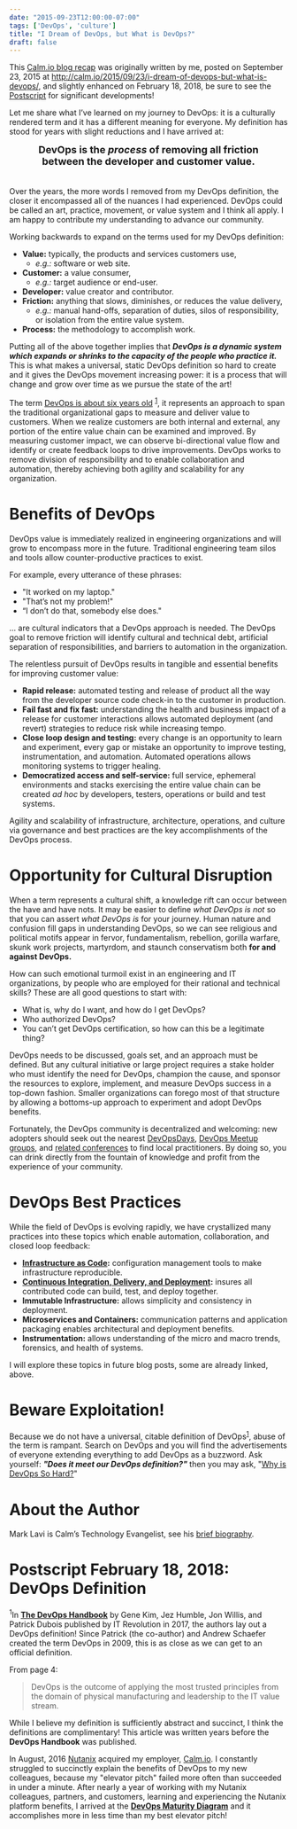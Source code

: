 ```yaml
---
date: "2015-09-23T12:00:00-07:00"
tags: ['DevOps', 'culture']
title: "I Dream of DevOps, but What is DevOps?"
draft: false
---
```

This [Calm.io blog recap](/post/calm.io-recap/)
 was originally written by me, posted on September 23, 2015 at
http://calm.io/2015/09/23/i-dream-of-devops-but-what-is-devops/,
and slightly enhanced on February 18, 2018, be sure to see the
[Postscript](#postscript-february-18-2018) for significant developments!
<!--more-->

Let me share what I’ve learned on my journey to DevOps: it is a culturally
 rendered term and it has a different meaning for everyone. My definition
 has stood for years with slight reductions and I have arrived at:

<div style="text-align: center; font-weight: bold; font-size: large;">DevOps
 is the <em>process</em> of removing all friction
 <br />between the developer and customer value.<br /><br /></div>

Over the years, the more words I removed from my DevOps definition,
 the closer it encompassed all of the nuances I had experienced.
 DevOps could be called an art, practice, movement, or value system
 and I think all apply. I am happy to contribute my
 understanding to advance our community.

Working backwards to expand on the terms used for my DevOps definition:

* __Value:__ typically, the products and services customers use,
  * *e.g.:* software or web site.
* __Customer:__ a value consumer,
  * *e.g.:* target audience or end-user.
* __Developer:__ value creator and contributor.
* __Friction:__ anything that slows, diminishes, or reduces the value delivery,
  * *e.g.:* manual hand-offs, separation of duties, silos of responsibility,
  or isolation from the entire value system.
* __Process:__ the methodology to accomplish work.

Putting all of the above together implies that
 __*DevOps is a dynamic system
 which expands or shrinks to the capacity of the people who practice it.*__
 This is what makes a universal, static DevOps definition so hard to create
 and it gives the DevOps movement increasing power: it is a process that will
 change and grow over time as we pursue the state of the art!

The term [DevOps is about six years old](https://en.wikipedia.org/wiki/DevOps)
 <sup>[1](#postscript-february-18-2018)</sup>,
 it represents an approach to span
 the traditional organizational gaps to measure and deliver value to customers.
 When we realize customers are both internal and external, any portion of the
 entire value chain can be examined and improved. By measuring customer impact,
 we can observe bi-directional value flow and identify or create feedback
 loops to drive improvements. DevOps works to remove division of responsibility
 and to enable collaboration and automation, thereby achieving both
 agility and scalability for any organization.

# Benefits of DevOps #

DevOps value is immediately realized in engineering organizations
 and will grow to encompass more in the future. Traditional engineering
 team silos and tools allow counter-productive practices to exist.

For example, every utterance of these phrases:

 * "It worked on my laptop."
 * "That’s not my problem!"
 * “I don’t do that, somebody else does."

... are cultural indicators that a DevOps approach is needed.
 The DevOps goal to remove friction will identify cultural and technical debt,
 artificial separation of responsibilities, and barriers to automation
 in the organization.

The relentless pursuit of DevOps results in tangible and essential benefits
 for improving customer value:

* __Rapid release:__ automated testing and release of product all the way
  from the developer source code check-in to the customer in production.
* __Fail fast and fix fast:__ understanding the health and business impact
  of a release for customer interactions allows automated deployment
  (and revert) strategies to reduce risk while increasing tempo.
* __Close loop design and testing:__ every change is an opportunity to learn
  and experiment, every gap or mistake an opportunity to improve testing,
  instrumentation, and automation.
  Automated operations allows monitoring systems to trigger healing.
* __Democratized access and self-service:__ full service, ephemeral environments
  and stacks exercising the entire value chain can be created *ad hoc*
  by developers, testers, operations or build and test systems.

Agility and scalability of infrastructure, architecture, operations, and culture
 via governance and best practices are the key accomplishments of the DevOps
 process.

# Opportunity for Cultural Disruption #

When a term represents a cultural shift, a knowledge rift can occur between
 the have and have nots. It may be easier to define *what DevOps is not*
 so that you can assert *what DevOps is* for your journey.
 Human nature and confusion fill gaps in understanding DevOps,
 so we can see religious and political motifs appear in fervor,
 fundamentalism, rebellion, gorilla warfare, skunk work projects, martyrdom,
 and staunch conservatism both __for and against DevOps.__

How can such emotional turmoil exist in an engineering and IT organizations,
 by people who are employed for their rational and technical skills?
 These are all good questions to start with:

* What is, why do I want, and how do I get DevOps?
* Who authorized DevOps?
* You can’t get DevOps certification, so how can this be a legitimate thing?

DevOps needs to be discussed, goals set, and an approach must be defined.
 But any cultural initiative or large project requires a stake holder
 who must identify the need for DevOps, champion the cause, and sponsor
 the resources to explore, implement, and measure DevOps success in a top-down
 fashion. Smaller organizations can forego most of that structure by
 allowing a bottoms-up approach to experiment and adopt DevOps benefits.

Fortunately, the DevOps community is decentralized and welcoming:
 new adopters should seek out the nearest
 [DevOpsDays](http://www.devopsdays.org/),
 [DevOps Meetup groups](http://www.meetup.com/find/?allMeetups=false&keywords=devops&radius=50),
 and [related conferences](http://devopsconferences.com/)
 to find local practitioners. By doing so, you can drink directly from the
 fountain of knowledge and profit from the experience of your community.

# DevOps Best Practices #

While the field of DevOps is evolving rapidly, we have crystallized many
 practices into these topics which enable automation, collaboration,
 and closed loop feedback:

* __[Infrastructure as Code](/post/calm.io-recap/calm.io-infrastructure-as-code-and-calm-blueprints/):__
 configuration management tools to make infrastructure reproducible.
* __[Continuous Integration, Delivery, and Deployment](/post/calm.io-recap/calm.io-demystifying-continuous-integration-delivery-and-deployment/):__
 insures all contributed code can build, test, and deploy together.
* __Immutable Infrastructure:__
 allows simplicity and consistency in deployment.
* __Microservices and Containers:__
 communication patterns and application packaging enables architectural
 and deployment benefits.
* __Instrumentation:__ allows understanding of the micro and macro trends,
 forensics, and health of systems.

I will explore these topics in future blog posts, some are already linked, above.

# Beware Exploitation! #

Because we do not have a universal, citable definition of
 DevOps<sup>[1](#postscript-february-18-2018)</sup>,
 abuse of the term is rampant. Search on DevOps and you will find the
 advertisements of everyone extending everything to add DevOps as a buzzword.
 Ask yourself: __*"Does it meet our DevOps definition?"*__
 then you may ask,
 "[Why is DevOps So Hard?](/post/calm.io-recap/calm.io-why-is-devops-so-hard/)"

# About the Author #

Mark Lavi is Calm’s Technology Evangelist, see his [brief biography](/about/).

# Postscript February 18, 2018: DevOps Definition #

<sup>1</sup>In
 __[The DevOps Handbook](https://itrevolution.com/book/the-devops-handbook/)__
 by Gene Kim, Jez Humble, Jon Willis, and Patrick Dubois published by
 IT Revolution in 2017, the authors lay out a DevOps definition!
 Since Patrick (the co-author) and Andrew Schaefer created the term DevOps
 in 2009, this is as close as we can get to an official definition.

From page 4:

 > DevOps is the outcome of applying the most trusted principles from the
 domain of physical manufacturing and leadership to the IT value stream.

While I believe my definition is sufficiently abstract and succinct,
 I think the definitions are complimentary! This article was written
 years before the __DevOps Handbook__ was published.

In August, 2016 [Nutanix](https://www.nutanix.com/products/calm/)
 acquired my employer, [Calm.io](/tags/calm.io). I constantly struggled
 to succinctly explain the benefits of DevOps to my new colleagues,
 because my "elevator pitch" failed more often than succeeded in under a minute.
 After nearly a year of working with my Nutanix colleagues, partners, and
 customers, learning and experiencing the Nutanix platform benefits,
 I arrived at the
 __[DevOps Maturity Diagram](/post/devops-maturity-diagram/)__
 and it accomplishes more in less time than my best elevator pitch!
